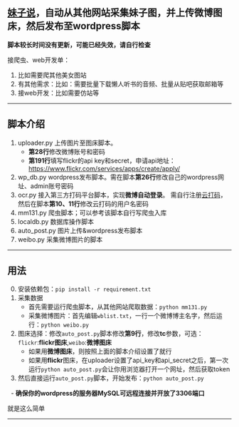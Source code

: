 ## [妹子说](http://2mzs.com)，自动从其他网站采集妹子图，并上传微博图床，然后发布至wordpress脚本

**脚本较长时间没有更新，可能已经失效，请自行检查**
 


接爬虫、web开发单：
1. 比如需要爬其他美女图站
2. 有其他需求：比如：需要批量下载懒人听书的音频、批量从贴吧获取邮箱等
3. 接web开发：比如需要仿站等


----

## 脚本介绍

1. uploader.py 上传图片至图床脚本。
    - **第28行**修改微博账号和密码
    - **第191行**填写flickr的api key和secret，申请api地址：https://www.flickr.com/services/apps/create/apply/
2. wp_db.py wordpress发布脚本。需在脚本**第26行**修改自己的wordpress网址、admin账号密码
3. ocr.py 接入第三方打码平台脚本，实现**微博自动登录**。 需自行注册[云打码](http://yundama.com)，然后在脚本**第10、11行**修改云打码的用户名密码
4. mm131.py 爬虫脚本；可以参考该脚本自行写爬虫入库
5. localdb.py 数据库操作脚本
6. auto_post.py 图片上传&wordpress发布脚本
7. weibo.py 采集微博图片的脚本

----

## 用法

0. 安装依赖包：`pip install -r requirement.txt`
1. 采集数据
    - 首先需要运行爬虫脚本，从其他网站爬取数据：`python mm131.py`
    - 采集微博图片：首先编辑`wblist.txt`，一行一个微博博主名字，然后运行：`python weibo.py`
2. 图床选择：修改`auto_post.py`脚本修改**第9行**，修改**tc**参数，可选：`flickr`:**flickr图床**,`weibo`:**微博图床**
    - 如果用**微博图床**，则按照上面的脚本介绍设置了就行
    - 如果用**flickr**图床，在uploader设置了api_key和api_secret之后，第一次运行`python auto_post.py`会让你用浏览器打开一个网址，然后获取token
2. 然后直接运行`auto_post.py`脚本，开始发布：`python auto_post.py`

    - **确保你的wordpress的服务器MySQL可远程连接并开放了3306端口**

就是这么简单


----

